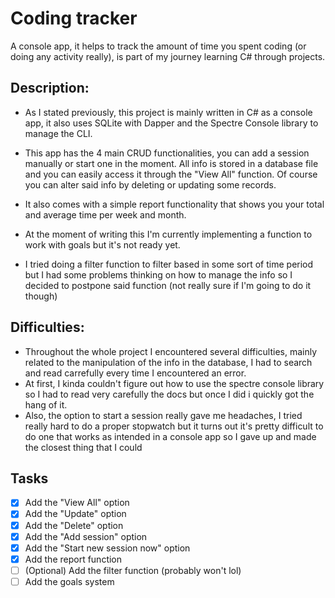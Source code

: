 # Coding tracker
A console app, it helps to track the amount of time you spent coding (or doing any activity really), is part of my journey learning C# through projects.

## Description:
- As I stated previously, this project is mainly written in C# as a console app, it also uses SQLite with Dapper and the Spectre Console library to manage the CLI.

- This app has the 4 main CRUD functionalities, you can add a session manually or start one in the moment. All info is stored in a database file and you can easily access it through the "View All" function. Of course you can alter said info by deleting or updating some records.

- It also comes with a simple report functionality that shows you your total and average time per week and month.

- At the moment of writing this I'm currently implementing a function to work with goals but it's not ready yet.
  
- I tried doing a filter function to filter based in some sort of time period but I had some problems thinking on how to manage the info so I decided to postpone said function (not really sure if I'm going to do it though)

## Difficulties:
- Throughout the whole project I encountered several difficulties, mainly related to the manipulation of the info in the database, I had to search and read carrefully every time I encountered an error.
- At first, I kinda couldn't figure out how to use the spectre console library so I had to read very carefully the docs but once I did i quickly got the hang of it.
- Also, the option to start a session really gave me headaches, I tried really hard to do a proper stopwatch but it turns out it's pretty difficult to do one that works as intended in a console app so I gave up and made the closest thing that I could


## Tasks
- [x] Add the "View All" option
- [x] Add the "Update" option
- [x] Add the "Delete" option
- [x] Add the "Add session" option
- [x] Add the "Start new session now" option
- [x] Add the report function
- [ ] \(Optional) Add the filter function (probably won't lol)
- [ ] Add the goals system
